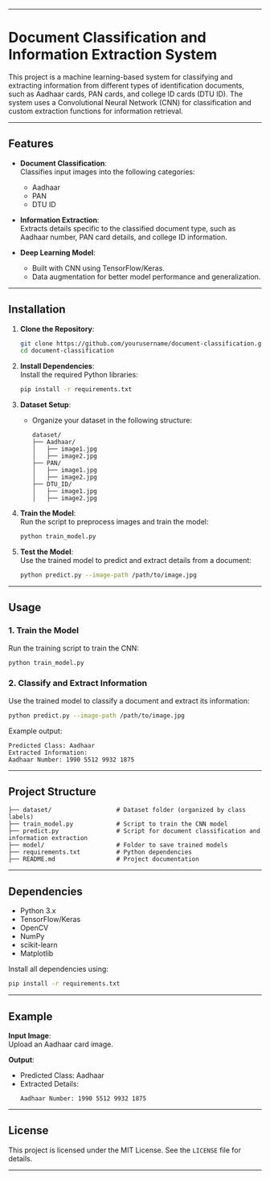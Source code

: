 
---

# Document Classification and Information Extraction System  

This project is a machine learning-based system for classifying and extracting information from different types of identification documents, such as Aadhaar cards, PAN cards, and college ID cards (DTU ID). The system uses a Convolutional Neural Network (CNN) for classification and custom extraction functions for information retrieval.

---

## Features  

- **Document Classification**:  
  Classifies input images into the following categories:  
  - Aadhaar  
  - PAN  
  - DTU ID  

- **Information Extraction**:  
  Extracts details specific to the classified document type, such as Aadhaar number, PAN card details, and college ID information.

- **Deep Learning Model**:  
  - Built with CNN using TensorFlow/Keras.  
  - Data augmentation for better model performance and generalization.  

---

## Installation  

1. **Clone the Repository**:  
   ```bash  
   git clone https://github.com/yourusername/document-classification.git  
   cd document-classification  
   ```  

2. **Install Dependencies**:  
   Install the required Python libraries:  
   ```bash  
   pip install -r requirements.txt  
   ```  

3. **Dataset Setup**:  
   - Organize your dataset in the following structure:  
     ```
     dataset/
     ├── Aadhaar/
     │   ├── image1.jpg
     │   ├── image2.jpg
     ├── PAN/
     │   ├── image1.jpg
     │   ├── image2.jpg
     ├── DTU_ID/
     │   ├── image1.jpg
     │   ├── image2.jpg
     ```

4. **Train the Model**:  
   Run the script to preprocess images and train the model:  
   ```bash  
   python train_model.py  
   ```  

5. **Test the Model**:  
   Use the trained model to predict and extract details from a document:  
   ```bash  
   python predict.py --image-path /path/to/image.jpg  
   ```

---

## Usage  

### 1. **Train the Model**  
   Run the training script to train the CNN:  
   ```bash  
   python train_model.py  
   ```  

### 2. **Classify and Extract Information**  
   Use the trained model to classify a document and extract its information:  
   ```bash  
   python predict.py --image-path /path/to/image.jpg  
   ```  
   Example output:  
   ```
   Predicted Class: Aadhaar  
   Extracted Information:  
   Aadhaar Number: 1990 5512 9932 1875  
   ```

---

## Project Structure  

```
├── dataset/                  # Dataset folder (organized by class labels)  
├── train_model.py            # Script to train the CNN model  
├── predict.py                # Script for document classification and information extraction  
├── model/                    # Folder to save trained models  
├── requirements.txt          # Python dependencies  
├── README.md                 # Project documentation  
```

---

## Dependencies  

- Python 3.x  
- TensorFlow/Keras  
- OpenCV  
- NumPy  
- scikit-learn  
- Matplotlib  

Install all dependencies using:  
```bash  
pip install -r requirements.txt  
```

---

## Example  

**Input Image**:  
Upload an Aadhaar card image.  

**Output**:  
- Predicted Class: Aadhaar  
- Extracted Details:  
  ```
  Aadhaar Number: 1990 5512 9932 1875  
  ```

---

## License  

This project is licensed under the MIT License. See the `LICENSE` file for details.

---

